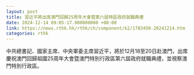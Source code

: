 ```yaml
---
layout: post
title: 習近平將出席澳門回歸25周年大會暨第六屆特區政府就職典禮
date: 2024-12-14 09:05:17.000000000 +08:00
link: https://news.rthk.hk/rthk/ch/component/k2/1783450-20241214.htm
categories: rthk
---
```


中共總書記、國家主席、中央軍委主席習近平，將於12月18至20日赴澳門，出席慶祝澳門回歸祖國25周年大會暨澳門特別行政區第六屆政府就職典禮，並視察澳門特別行政區。
